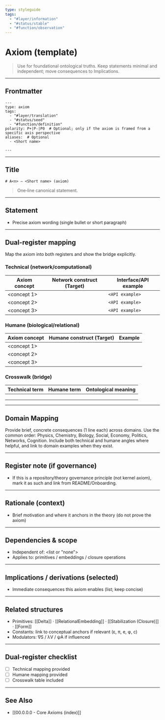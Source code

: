 ```yaml
---
type: styleguide
tags:
  - "#layer/information"
  - "#status/stable"
  - "#function/observation"
---
```


# Axiom (template)

> Use for foundational ontological truths. Keep statements minimal and independent; move consequences to Implications.

---

## Frontmatter

```
---
type: axiom
tags:
  - "#layer/translation"
  - "#status/seed"
  - "#function/definition"
polarity: P+|P-|P0  # Optional; only if the axiom is framed from a specific axis perspective
aliases:  # Optional
  - <Short name>

---
```

---

## Title

`# A<n> — <Short name> (axiom)`

> One‑line canonical statement.

---

## Statement

- Precise axiom wording (single bullet or short paragraph)

---

## Dual‑register mapping

Map the axiom into both registers and show the bridge explicitly.

### Technical (network/computational)

| Axiom concept | Network construct (Target) | Interface/API example |
|---------------|---------------------------|----------------------|
| <concept 1> | <technical target> | `<API example>` |
| <concept 2> | <technical target> | `<API example>` |
| <concept 3> | <technical target> | `<API example>` |

### Humane (biological/relational)

| Axiom concept | Humane construct (Target) | Example |
|---------------|---------------------------|---------|
| <concept 1> | <felt experience> | <lived example> |
| <concept 2> | <emotional resonance> | <embodied example> |
| <concept 3> | <intuitive knowing> | <heart-centered example> |

### Crosswalk (bridge)

| Technical term | Humane term | Ontological meaning |
|---------------|-------------|-------------------|
| <tech term> | <felt term> | <shared meaning> |
| <tech term> | <felt term> | <shared meaning> |
| <tech term> | <felt term> | <shared meaning> |

---

## Domain Mapping

Provide brief, concrete consequences (1 line each) across domains. Use the common order: Physics, Chemistry, Biology, Social, Economy, Politics, Networks, Cognition. Include both technical and humane angles where helpful, and link to domain examples when they exist.

---

## Register note (if governance)

- If this is a repository/theory governance principle (not kernel axiom), mark it as such and link from README/Onboarding.

---

## Rationale (context)

- Brief motivation and where it anchors in the theory (do not prove the axiom)

---

## Dependencies & scope

- Independent of: <list or "none">
- Applies to: primitives / embeddings / closure operations

---

## Implications / derivations (selected)

- Immediate consequences this axiom enables (list; keep concise)

---

## Related structures

- Primitives: [[Delta]] · [[RelationalEmbedding]] · [[Stabilization (Closure)]] · [[Form]]
- Constants: link to conceptual anchors if relevant (ε, π, e, φ, c)
- Modulators: ∇S / λV / ψA if influenced

---

## Dual‑register checklist

- [ ] Technical mapping provided
- [ ] Humane mapping provided
- [ ] Crosswalk table included

---

## See Also

- [[00.0.0.0 - Core Axioms (index)]]